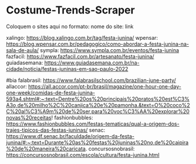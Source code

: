 # Costume-Trends-Scraper
Coloquem o sites aqui no formato:
nome do site: link

xalingo: https://blog.xalingo.com.br/tag/festa-junina/
wpensar: https://blog.wpensar.com.br/pedagogico/como-abordar-a-festa-junina-na-sala-de-aula/
sympla: https://www.sympla.com.br/eventos/festa-junina
fazfacil: https://www.fazfacil.com.br/artesanato/festa-junina/
guiadasemana: https://www.guiadasemana.com.br/na-cidade/noticia/festas-juninas-em-sao-paulo-2022

#bia
falabrasil: https://www.falabrasilschool.com/brazilian-june-party/
allaccor: https://all.accor.com/pt-br/brasil/magazine/one-hour-one-day-one-week/comidas-de-festa-junina-593a4.shtml#:~:text=Dentre%20os%20principais%20pratos%20est%C3%A3o,de%20milho%2C%20canjica%20e%20pamonha.&text=O%20coco%2C%20al%C3%A9m%20de%20ser,para%20voc%C3%AA%20explorar%20novas%20receitas!
fashionbubbles: https://www.fashionbubbles.com/festas-tematicas/qual-a-origem-dos-trajes-tipicos-das-festas-juninas/
senac: https://www.df.senac.br/faculdade/origem-da-festa-junina/#:~:text=Durante%20as%20festas%20juninas%20no,de%20caipira%20de%20maneira%20caricata.
concursosnobrasil: https://concursosnobrasil.com/escola/cultura/festa-junina.html
